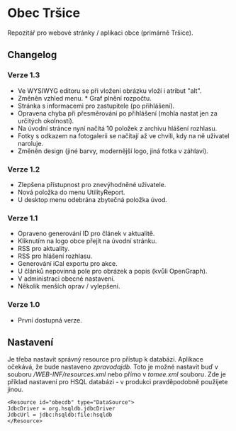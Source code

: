 # Obec Tršice
Repozitář pro webové stránky / aplikaci obce (primárně Tršice).

## Changelog
### Verze 1.3

* Ve WYSIWYG editoru se při vložení obrázku vloží i atribut "alt".
* Změněn vzhled menu.
* Graf plnění rozpočtu.
* Stránka s informacemi pro zastupitele (po přihlášení).
* Opravena chyba při přesměrování po přihlášení (mohla nastat jen za určitých okolností).
* Na úvodní stránce nyní načítá 10 položek z archivu hlášení rozhlasu.
* Fotky s odkazem na fotogalerii se načítají až ve chvíli, kdy na ně uživatel naroluje.
* Změněn design (jiné barvy, modernější logo, jiná fotka v záhlaví).

### Verze 1.2

* Zlepšena přístupnost pro znevýhodněné uživatele.
* Nová položka do menu UtilityReport.
* U desktop menu odebrána zbytečná položka úvod.

### Verze 1.1

* Opraveno generování ID pro článek v aktualitě.
* Kliknutím na logo obce přejít na úvodní stránku.
* RSS pro aktuality.
* RSS pro hlášení rozhlasu.
* Generování iCal exportu pro akce.
* U článků nepovinná pole pro obrázek a popis (kvůli OpenGraph).
* V administraci obecné nastavení.
* Několik menších oprav / vylepšení.

### Verze 1.0

* První dostupná verze.

## Nastavení

Je třeba nastavit správný resource pro přístup k databázi. Aplikace očekává, že bude nastaveno _zpravodajdb_. Toto je možné nastavit buď v souboru _/WEB-INF/resources.xml_ nebo přímo v _tomee.xml_ souboru. Zde je příklad nastavení pro HSQL databázi - v produkci pravděpodobně použijete jinou.

```
<Resource id="obecdb" type="DataSource">
JdbcDriver = org.hsqldb.jdbcDriver
JdbcUrl = jdbc:hsqldb:file:hsqldb
</Resource>
```

